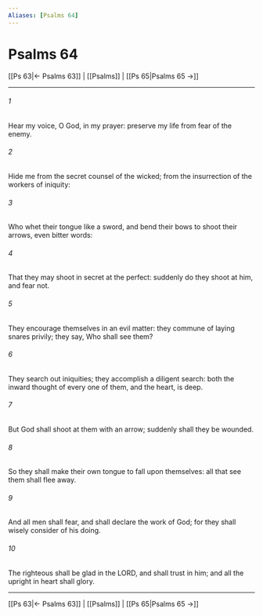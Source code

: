 ```yaml
---
Aliases: [Psalms 64]
---
```

# Psalms 64

[[Ps 63|← Psalms 63]] | [[Psalms]] | [[Ps 65|Psalms 65 →]]
***



###### 1 
Hear my voice, O God, in my prayer: preserve my life from fear of the enemy. 

###### 2 
Hide me from the secret counsel of the wicked; from the insurrection of the workers of iniquity: 

###### 3 
Who whet their tongue like a sword, and bend their bows to shoot their arrows, even bitter words: 

###### 4 
That they may shoot in secret at the perfect: suddenly do they shoot at him, and fear not. 

###### 5 
They encourage themselves in an evil matter: they commune of laying snares privily; they say, Who shall see them? 

###### 6 
They search out iniquities; they accomplish a diligent search: both the inward thought of every one of them, and the heart, is deep. 

###### 7 
But God shall shoot at them with an arrow; suddenly shall they be wounded. 

###### 8 
So they shall make their own tongue to fall upon themselves: all that see them shall flee away. 

###### 9 
And all men shall fear, and shall declare the work of God; for they shall wisely consider of his doing. 

###### 10 
The righteous shall be glad in the LORD, and shall trust in him; and all the upright in heart shall glory.

***
[[Ps 63|← Psalms 63]] | [[Psalms]] | [[Ps 65|Psalms 65 →]]
